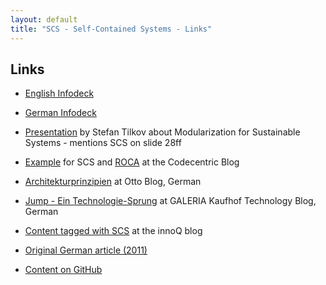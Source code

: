 ```yaml
---
layout: default
title: "SCS - Self-Contained Systems - Links"
---
```


Links
---

* [English Infodeck](https://speakerdeck.com/rstrangh/self-contained-systems-1)

* [German Infodeck](https://speakerdeck.com/rstrangh/self-contained-systems-german)

* [Presentation](https://www.innoq.com/en/talks/2014/12/talk-microservices-modularization-softwarearchitecture-berlin/)
 by Stefan Tilkov about Modularization for Sustainable Systems -
 mentions SCS on slide 28ff

* [Example](https://blog.codecentric.de/en/2015/01/self-contained-systems-roca-complete-example-using-spring-boot-thymeleaf-bootstrap/)
  for SCS and [ROCA](http://roca-style.org) at the Codecentric Blog

* [Architekturprinzipien](http://dev.otto.de/2013/04/14/architekturprinzipien-2/)
  at Otto Blog, German

* [Jump - Ein Technologie-Sprung](http://galeria-kaufhof.github.io/general/2014/09/20/jump-ein-technologiesprung-bei-galeria-kaufhof/)
  at GALERIA Kaufhof Technology Blog, German

* [Content tagged with SCS](https://www.innoq.com/en/timeline/?tag=scs) at the innoQ blog

* [Original German article (2011)](https://www.innoq.com/de/links/softwarearchitektur-im-grossen/)

* [Content on GitHub](https://github.com/innoq/SCS)


